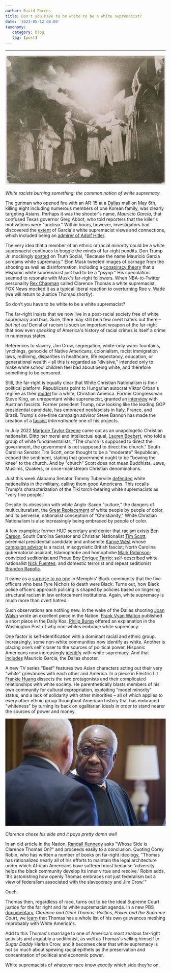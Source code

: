 ```yaml
---
author: David Ehrens
title: Don't you have to be white to be a white supremacist?
date: '2023-05-12 08:00'
taxonomy:
   category: blog
   tag: [post]
---
```

---
 
![](klansmen.jpg)

*White racists burning something: the common notion of white supremacy*

The gunman who opened fire with an AR-15 at a [Dallas](https://www.theguardian.com/us-news/2023/may/06/police-respond-to-shooting-in-dallas-mall) mall on May 6th, killing eight including numerous members of one Korean family, was clearly targeting Asians. Perhaps it was the shooter's name, *Mauricio Garcia*, that confused Texas governor Greg Abbot, who told reporters that the killer's motivations were "unclear." Within hours, however, investigators had discovered the [extent](https://www.dallasnews.com/news/crime/2023/05/08/profile-apparently-linked-to-allen-gunman-shows-violence-obsession-admiration-of-hitler/) of Garcia's white supremacist views and connections, which included being an [admirer of Adolf Hitler](https://www.dallasnews.com/news/crime/2023/05/08/profile-apparently-linked-to-allen-gunman-shows-violence-obsession-admiration-of-hitler/).

The very idea that a member of an ethnic or racial minority could be a white supremacist continues to boggle the minds of far-right pundits. Don Trump Jr. mockingly [posted](https://www.msn.com/en-us/news/crime/don-jr-and-ann-coulter-mock-claim-that-texas-mall-shooter-had-nazi-links-–-because-hes-hispanic/ar-AA1aUdrP) on Truth Social, "Because the name Mauricio Garcia screams white supremacy." Elon Musk tweeted images of carnage from the shooting as well as disinformation, including a [conspiracy theory](https://www.dallasnews.com/news/2023/05/11/gore-conspiracies-spread-on-elon-musks-loosely-moderated-twitter-after-allen-shooting/) that a Hispanic white supremacist just had to be a "psyop." His speculation seemed to resonate with Musk's far-right followers. When NBA-to-Twitter personality [Rex Chapman](https://www.foxnews.com/media/rex-chapman-suggests-clarence-thomas-black-white-supremacist) called Clarence Thomas a white supremacist, FOX News mocked it as a typical liberal reaction to overturning Roe v. Wade (we will return to Justice Thomas shortly).

So don’t you have to be white to be a white supremacist?

The far-right insists that we now live in a post-racial society free of white supremacy and bias. Sure, there may still be a few overt haters out there – *but not us!* Denial of racism is such an important weapon of the far-right that now even *speaking* of America's history of racial crimes is itself a crime in numerous states.

References to slavery, Jim Crow, segregation, white-only water fountains, lynchings, genocide of Native Americans, colonialism, racist immigration laws, redlining, disparities in healthcare, life expectancy, education, or generational wealth – all this is regarded as "divisive," intended only to make white school children feel bad about being white, and therefore something to be censored.

Still, the far-right is equally clear that White Christian Nationalism is their political platform. Republicans point to Hungarian autocrat Viktor Orban's regime as their [model](https://ehrens.substack.com/p/cpac-hungary) for a white, Christian America. Former Congressman Steve King, an unrepentant white supremacist, granted an [interview](https://www.huffpost.com/entry/iowa-rep-steve-king-austria-white-nationalist_n_5bca4851e4b0a8f17eec6001) with Austrian fascists. Former president Trump, now looking like the leading GOP presidential candidate, has embraced neofascists in Italy, France, and Brazil. Trump's one-time campaign advisor Steve Bannon has made the creation of a [fascist](https://www.nytimes.com/2017/02/10/world/europe/bannon-vatican-julius-evola-fascism.html) *Internationale* one of his projects.

In July 2022 [Marjorie Taylor Greene](https://www.cnn.com/2022/07/27/opinions/christian-nationalism-marjorie-taylor-greene-tyler/index.html) came out as an unapologetic Christian nationalist. Ditto her moral and intellectual equal, [Lauren Boebert](https://www.cnn.com/2022/07/27/opinions/christian-nationalism-marjorie-taylor-greene-tyler/index.html), who told a group of white fundamentalists, "The church is supposed to direct the government, the government is not supposed to direct the church." South Carolina Senator Tim Scott, once thought to be a "moderate" Republican, echoed the sentiment, stating that government ought to be "bowing the knee" to the church. And by “church” Scott does not mean Buddhists, Jews, Muslims, Quakers, or once-mainstream Christian denominations.

Just this week Alabama Senator Tommy Tuberville [defended](https://www.usatoday.com/story/news/politics/2023/05/11/tommy-tuberville-white-nationalism-comment-chuck-schumer/70209163007/) white nationalists in the military, calling them good Americans. This recalls Trump's characterization of the Tiki torch-bearing white supremacists as "very fine people."

Despite its obsession with white Anglo-Saxon "culture," the dangers of multiculturalism, the [Great Replacement](https://www.npr.org/2022/05/17/1099233034/the-great-replacement-conspiracy-theory-isnt-fringe-anymore-its-mainstream) of white people by people of color, and its perverse, nationalist conception of "Christianity," White Christian Nationalism is also increasingly being embraced by people of color.

A few examples: former HUD secretary and denier that racism exists [Ben Carson](https://www.lipstickalley.com/threads/the-black-white-supremacist.4606351/); South Carolina Senator and Christian Nationalist [Tim Scott](https://www.rightwingwatch.org/post/sen-tim-scott-says-the-government-should-be-bowing-the-knee-to-the-church/); perennial presidential candidate and antisemite [Kanye West](https://www.cnn.com/2022/10/29/entertainment/kanye-west-antisemitism-anti-black/index.html) whose [campaign advisor](https://www.theroot.com/kanye-wests-2024-presidental-campaign-is-already-off-to-1850420979) is a racist, misogynistic British fascist; North Carolina gubernatorial aspirant, Islamophobe and homophobe [Mark Robinson](https://www.theguardian.com/us-news/2023/may/05/mark-robinson-republican-north-carolina-governor-race); convicted seditionist and Proud Boy [Enrique Tarrio](https://www.npr.org/2023/05/04/1172530436/proud-boys-jan-6-sedition-trial-verdict); self-described white nationalist [Nick Fuentes](https://www.axios.com/2022/03/10/rise-white-nationalist-hispanics-latinos); and domestic terrorist and repeat seditionist [Brandon Rapolla](https://www.washingtonpost.com/national-security/minorities-far-right-visible-role/2021/05/16/e7ba8338-a915-11eb-8c1a-56f0cb4ff3b5_story.html).

It came as a [surprise to no one](https://www.nbcnews.com/news/nbcblk/black-memphis-residents-tyre-nichols-beating-black-officers-rcna67937) in Memphis' Black community that the five officers who beat Tyre Nichols to death were Black. Turns out, how Black police officers approach policing is shaped by policies based on lingering structural racism in law enforcement institutions. Again, white supremacy is much more than overt hatred.

Such observations are nothing new. In the wake of the Dallas shooting [Joan Walsh](https://www.thenation.com/article/society/mauricio-garcia-white-supremacy/) wrote an excellent piece in the Nation. [Frank Vyan Walton](https://www.dailykos.com/stories/2023/5/8/2168277/-You-don-t-have-to-be-White-to-be-a-Neo-Nazi-White-Supremacist) published a short piece in the Daily Kos. [Philip Bump](https://www.washingtonpost.com/politics/2023/05/08/texas-shooting-white-supremacy-non-whites/) offered an explanation in the Washington Post of why non-whites embrace white supremacy.

One factor is self-identification with a dominant racial and ethnic group. Increasingly, some non-white communities now identify as white. Another is placing one’s self closer to the sources of political power. Hispanic Americans now increasingly [identify](https://www.axios.com/2022/03/10/rise-white-nationalist-hispanics-latinos) with white supremacy. And that [includes](https://blackamericaweb.com/2023/05/09/hispanics-far-right-white-nationalists/) Mauricio Garcia, the Dallas shooter.

A new TV series "Beef" features two Asian characters acting out their very "white" grievances with each other and America. In a piece in Electric Lit [Frankie Huang](https://electricliterature.com/being-an-honorary-white-person-doesnt-make-us-more-powerful/) dissects the two protagonists and their complicated relationships with white society. He parenthetically blasts members of his own community for cultural expropriation, exploiting "model minority" status, and a lack of solidarity with other minorities – all of which applies to every other ethnic group throughout American history that has embraced "whiteness" by turning its back on egalitarian ideals in order to stand nearer the sources of power and money.

![](thomas.jpg)

*Clarence chose his side and it pays pretty damn well*

In an old article in the Nation, [Randall Kennedy](https://www.thenation.com/article/culture/enigma-clarence-thomas-book-review/) asks "Whose Side is Clarence Thomas On?" and proceeds easily to a conclusion. Quoting Corey Robin, who has written a number of books on far-right ideology, "Thomas has rationalized nearly all of his efforts to maintain the legal architecture under which African Americans have suffered most because 'adversity helps the black community develop its inner virtue and resolve.' Robin adds, 'It’s astonishing how openly Thomas embraces not just federalism but a view of federalism associated with the slaveocracy and Jim Crow.'"

Ouch.

Thomas then, regardless of race, turns out to be the ideal Supreme Court justice for the far right and its white supremacist agenda. In a new PBS [documentary](https://www.theguardian.com/tv-and-radio/2023/may/08/clarence-ginni-thomas-docuseries-pbs-frontline), *Clarence and Ginni Thomas: Politics, Power and the Supreme Court*, we [learn](https://www.pbs.org/wgbh/frontline/) that Thomas has a whole list of his own grievances meshing improbably with White America's.

Add to this Thomas's marriage to one of America's most zealous far-right activists and arguably a seditionist, as well as Thomas's selling himself to *Sugar Daddy* Harlan Crow, and it becomes clear that white supremacy is not so much about spewing racial epithets as the preservation and concentration of political and economic power.

White supremacists of whatever race know *exactly* which side they’re on.

